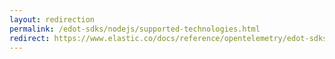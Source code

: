 ```yaml
---
layout: redirection
permalink: /edot-sdks/nodejs/supported-technologies.html
redirect: https://www.elastic.co/docs/reference/opentelemetry/edot-sdks/nodejs/supported-technologies.html
---
```

